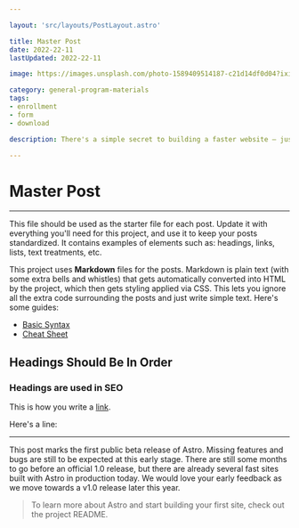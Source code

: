 ```yaml
---

layout: 'src/layouts/PostLayout.astro'

title: Master Post
date: 2022-22-11
lastUpdated: 2022-22-11

image: https://images.unsplash.com/photo-1589409514187-c21d14df0d04?ixid=MnwxMjA3fDB8MHxwaG90by1wYWdlfHx8fGVufDB8fHx8&ixlib=rb-1.2.1&auto=format&fit=crop&w=1650&q=80

category: general-program-materials
tags:
- enrollment
- form
- download

description: There's a simple secret to building a faster website — just ship less.

---
```


# Master Post

---

This file should be used as the starter file for each post.  Update it with everything you'll need for this project, and use it to keep your posts standardized.  It contains examples of elements such as: headings, links, lists, text treatments, etc.

This project uses **Markdown** files for the posts.  Markdown is plain text (with some extra bells and whistles) that gets automatically converted into HTML by the project, which then gets styling applied via CSS.  This lets you ignore all the extra code surrounding the posts and just write simple text.  Here's some guides: 

- [Basic Syntax](https://www.markdownguide.org/basic-syntax/)
- [Cheat Sheet](https://www.markdownguide.org/cheat-sheet/)

## Headings Should Be In Order

### Headings are used in SEO

This is how you write a [link](https://github.com/areimel).

Here's a line: 

---

This post marks the first public beta release of Astro. Missing features and bugs are still to be expected at this early stage. There are still some months to go before an official 1.0 release, but there are already several fast sites built with Astro in production today. We would love your early feedback as we move towards a v1.0 release later this year.

> To learn more about Astro and start building your first site, check out the project README.
